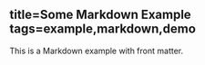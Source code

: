 title=Some Markdown Example
tags=example,markdown,demo
----
This is a Markdown example with front matter.
